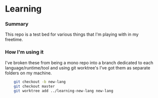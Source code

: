 # Learning

### Summary

This repo is a test bed for various things that I'm playing with in my freetime.

### How I'm using it

I've broken these from being a mono repo into a branch dedicated to each language/runtime/tool and using git worktree's I've got them as separate folders on my machine.

```bash
    git checkout -b new-lang
    git checkout master
    git worktree add ../learning-new-lang new-lang
```
